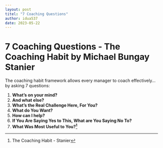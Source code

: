 ```yaml
---
layout: post
titel: "7 Coaching Questions"
author: idua537
date: 2023-05-22
---
```


# 7 Coaching Questions - The Coaching Habit by Michael Bungay Stanier

The coaching habit framework allows every manager to coach effectively… by asking 7 questions:

1. **What’s on your mind?**
2. **And what else?**
3. **What’s the Real Challenge Here, For You?**
4. **What do You Want?**
5. **How can I help?**
6. **If You Are Saying Yes to This, What are You Saying No To?**
7. **What Was Most Useful to You?[^1]**

[^1]: The Coaching Habit - Stanier


